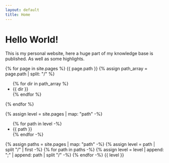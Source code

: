 ```yaml
---
layout: default
title: Home
---
```

# Hello World!

This is my personal website, here a huge part of my knowledge base is published. As well as some highlights.

{% for page in site.pages %}
  {{ page.path }}
  {% assign path_array = page.path | split: "/" %}
  <ul>
  {% for dir in path_array %}
    <li>{{ dir }}</li>
  {% endfor %}
  </ul>
{% endfor %}

{% assign level = site.pages | map: "path" -%}
<ul>
  {% for path in level -%}
    <li>{{ path }}</li>
  {% endfor -%}
</ul>

{% assign paths = site.pages | map: "path" -%}
{% assign level = path | split "/" | first -%}
{% for path in paths -%}
  {% assign level = level | append: ";" | append: path | split "/" -%}
{% endfor -%}
{{ level }}
